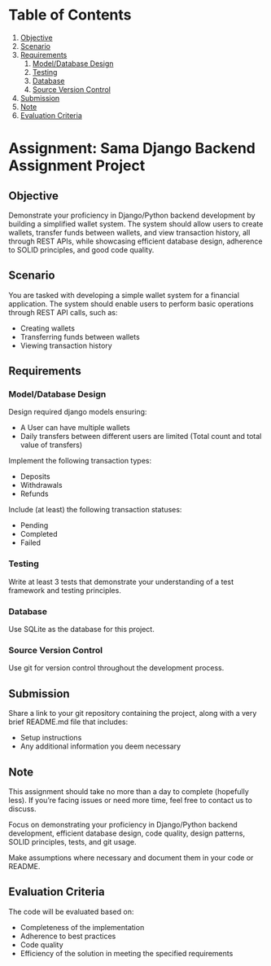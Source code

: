
# Table of Contents

1.  [Objective](#orga8390c8)
2.  [Scenario](#org6a5ba99)
3.  [Requirements](#org8b0b9d4)
    1.  [Model/Database Design](#orgd1d68cd)
    2.  [Testing](#orgce79eaf)
    3.  [Database](#orge02bec1)
    4.  [Source Version Control](#orgaa89909)
4.  [Submission](#orgcf38993)
5.  [Note](#orgf6107a1)
6.  [Evaluation Criteria](#org4676356)

# Assignment: Sama Django Backend Assignment Project

## Objective

Demonstrate your proficiency in Django/Python backend development by building a simplified wallet system. The system should allow users to create wallets, transfer funds between wallets, and view transaction history, all through REST APIs, while showcasing efficient database design, adherence to SOLID principles, and good code quality.


## Scenario

You are tasked with developing a simple wallet system for a financial application. The system should enable users to perform basic operations through REST API calls, such as:

-   Creating wallets
-   Transferring funds between wallets
-   Viewing transaction history


## Requirements

### Model/Database Design

Design required django models ensuring:

-   A User can have multiple wallets
-   Daily transfers between different users are limited (Total count and total value of transfers)

Implement the following transaction types:

-   Deposits
-   Withdrawals
-   Refunds

Include (at least) the following transaction statuses:

-   Pending
-   Completed
-   Failed


### Testing

Write at least 3 tests that demonstrate your understanding of a test framework and testing principles.


### Database

Use SQLite as the database for this project.


### Source Version Control

Use git for version control throughout the development process.


## Submission

Share a link to your git repository containing the project, along with a very brief README.md file that includes:

-   Setup instructions
-   Any additional information you deem necessary


## Note

This assignment should take no more than a day to complete (hopefully less). If you&rsquo;re facing issues or need more time, feel free to contact us to discuss.

Focus on demonstrating your proficiency in Django/Python backend development, efficient database design, code quality, design patterns, SOLID principles, tests, and git usage.

Make assumptions where necessary and document them in your code or README.


## Evaluation Criteria

The code will be evaluated based on:

-   Completeness of the implementation
-   Adherence to best practices
-   Code quality
-   Efficiency of the solution in meeting the specified requirements

